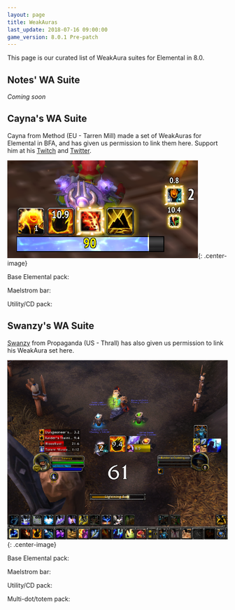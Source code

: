 ```yaml
---
layout: page
title: WeakAuras
last_update: 2018-07-16 09:00:00
game_version: 8.0.1 Pre-patch
---
```


This page is our curated list of WeakAura suites for Elemental in 8.0. 


## Notes' WA Suite

*Coming soon*

## Cayna's WA Suite

Cayna from Method (EU - Tarren Mill) made a set of WeakAuras for Elemental in BFA, and has given us permission to link them here. Support him at his <a href="https://www.twitch.tv/cayna">Twitch</a> and <a href="https://twitter.com/CaynaWoW">Twitter</a>.

![Cayna's WeakAura Suite](/assets/img/guide/cayna.png){: .center-image}



Base Elemental pack:
<br><script src="https://wago.io/Hy6NVuD0z/embed.js?style=light"></script>

Maelstrom bar:
<br><script src="https://wago.io/r142wMgGX/embed.js?style=light"></script>

Utility/CD pack:
<br><script src="https://wago.io/r1u2TFVRf/embed.js?style=light"></script>


## Swanzy's WA Suite



<a href="https://worldofwarcraft.com/en-us/character/thrall/swanzy">Swanzy</a> from Propaganda (US - Thrall) has also given us permission to link his WeakAura set here.

![Swanzy's WeakAura Suite](/assets/img/guide/swanzy.png){: .center-image}

Base Elemental pack:
<br><script src="https://wago.io/H1mgxEyzX/embed.js?style=light"></script>

Maelstrom bar:
<br><script src="https://wago.io/Hyxca7yzm/embed.js?style=light"></script>

Utility/CD pack:
<br><script src="https://wago.io/rJsMZ4Jf7/embed.js?style=light"></script>

Multi-dot/totem pack:
<br><script src="https://wago.io/HySXIEJzX/embed.js?style=light"></script>

